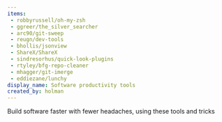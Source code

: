 ```yaml
---
items:
 - robbyrussell/oh-my-zsh
 - ggreer/the_silver_searcher
 - arc90/git-sweep
 - reugn/dev-tools
 - bhollis/jsonview
 - ShareX/ShareX
 - sindresorhus/quick-look-plugins
 - rtyley/bfg-repo-cleaner
 - mhagger/git-imerge
 - eddiezane/lunchy
display_name: Software productivity tools
created_by: holman
---
```

Build software faster with fewer headaches, using these tools and tricks
